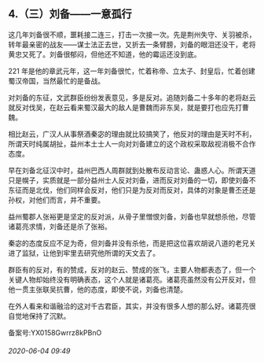 ## 4.（三）刘备——一意孤行
这几年刘备很不顺，噩耗接二连三，打击一次接一次。先是荆州失守、关羽被杀，转年最亲密的战友——谋士法正去世，又折去一条臂膀，刘备的眼泪还没干，老将黄忠又死了。刘备很郁闷，但他还不知道，他的霉运还没到底。



221 年是他的章武元年，这一年刘备很忙，忙着称帝、立太子、封皇后，忙着创建蜀汉帝国，当然最忙的是备战。



对刘备的东征，文武群臣纷纷发表意见，多是反对。追随刘备二十多年的老将赵云就反对伐吴，在赵云看来蜀汉最大的敌人是曹魏而非东吴，就是要打也应先打曹魏。



相比赵云，广汉人从事祭酒秦宓的理由就比较搞笑了，他反对的理由是天时不利，所谓天时纯属胡扯，益州本土士人一向对刘备建立的这个政权采取敌视消极不合作态度。



早在刘备北征汉中时，益州巴西人周群就到处散布反动言论、蛊惑人心。所谓天道只是幌子，实质就是一部分益州士人反对刘备，进而反对刘备的一切，即使刘备不东征而是北伐，他们同样会反对，他们只是为反对而反对，具体的对象是曹丕还是孙权，对他们而言，并不重要。



益州蜀郡人张裕更是坚定的反对派，从骨子里憎恨刘备，刘备也早就想杀他，尽管诸葛亮求情，刘备还是杀了张裕。



秦宓的态度反应不足为奇，但刘备并没有杀他，而是把这位喜欢胡说八道的老兄关进了监狱，让他到牢里去研究他所谓的天文去了。



群臣有的反对，有的赞成，反对的赵云、赞成的张飞，主要人物都表态了，但一个关键人物却始终没有明确表态，这个人就是诸葛亮。诸葛亮虽然没有公开反对，但他一贯主张联吴抗曹，他的态度，即使不说，刘备也清楚。



在外人看来和谐融洽的这对千古君臣，其实，并没有很多人想的那么好。诸葛亮很自觉地保持了沉默。



备案号:YX0158Gwrrz8kPBnO


###### 2020-06-04 09:49
